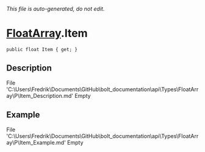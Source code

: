 *This file is auto-generated, do not edit.*

# [FloatArray](Types/FloatArray.md).Item
`public float Item { get; }`
## Description
File 'C:\Users\Fredrik\Documents\GitHub\bolt_documentation\api\Types\FloatArray\P\Item_Description.md' Empty
## Example
File 'C:\Users\Fredrik\Documents\GitHub\bolt_documentation\api\Types\FloatArray\P\Item_Example.md' Empty
